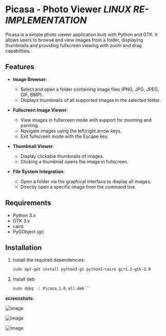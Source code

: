 # Picasa - Photo Viewer _**LINUX RE-IMPLEMENTATION**_

Picasa is a simple photo viewer application built with Python and GTK. It allows users to browse and view images from a folder, displaying thumbnails and providing fullscreen viewing with zoom and drag capabilities.

## Features

- **Image Browser**: 
  - Select and open a folder containing image files (PNG, JPG, JPEG, GIF, BMP).
  - Displays thumbnails of all supported images in the selected folder.

- **Fullscreen Image Viewer**:
  - View images in fullscreen mode with support for zooming and panning.
  - Navigate images using the left/right arrow keys.
  - Exit fullscreen mode with the Escape key.

- **Thumbnail Viewer**:
  - Display clickable thumbnails of images.
  - Clicking a thumbnail opens the image in fullscreen.

- **File System Integration**:
  - Open a folder via the graphical interface to display all images.
  - Directly open a specific image from the command line.

## Requirements

- Python 3.x
- GTK 3.x
- cairo
- PyGObject (gi)

## Installation

1. Install the required dependencies:

   ```bash
   sudo apt-get install python3-gi python3-cairo gir1.2-gtk-3.0

2. Install deb

   ```bash
   sudo dpkg -i Picasa_1.0_all.deb```

**screenshots:**

![image](https://github.com/user-attachments/assets/19c9b3b7-588c-4027-9897-4548aaea3f43)

![image](https://github.com/user-attachments/assets/72a98b32-8bdf-4473-bbb5-6aeb9bc9fda0)

![image](https://github.com/user-attachments/assets/e24df931-de55-41e4-bf93-9ffb13d49039)
